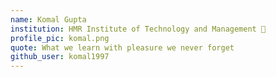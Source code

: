 ```yaml
---
name: Komal Gupta
institution: HMR Institute of Technology and Management 🚩 
profile_pic: komal.png 
quote: What we learn with pleasure we never forget 
github_user: komal1997
---
```

